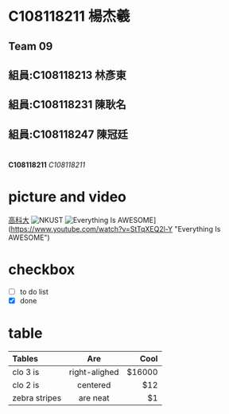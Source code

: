 # C108118211 楊杰羲
## Team 09
## 組員:C108118213 林彥東
## 組員:C108118231 陳耿名
## 組員:C108118247 陳冠廷

#
**C108118211**
*C108118211*

# picture and video
[高科大](http://www.nkust.edu.tw)
![NKUST](https://www.nkust.edu.tw/var/file/0/1000/img/513/182513897.png)
![Everything Is AWESOME](https://img.youtube.com/vi/StTqXEQ2l-Y/0.jpg)](https://www.youtube.com/watch?v=StTqXEQ2l-Y "Everything Is AWESOME")

# checkbox
- [ ] to do list
- [x] done

# table
| Tables          | Are                |  Cool            |
| :-------------  | :----------------: |  --------------: |
|  clo 3 is       |   right-alighed    |   $16000         |
|  clo 2 is       |     centered       |   $12            |
|  zebra stripes  |     are neat       |   $1             |
